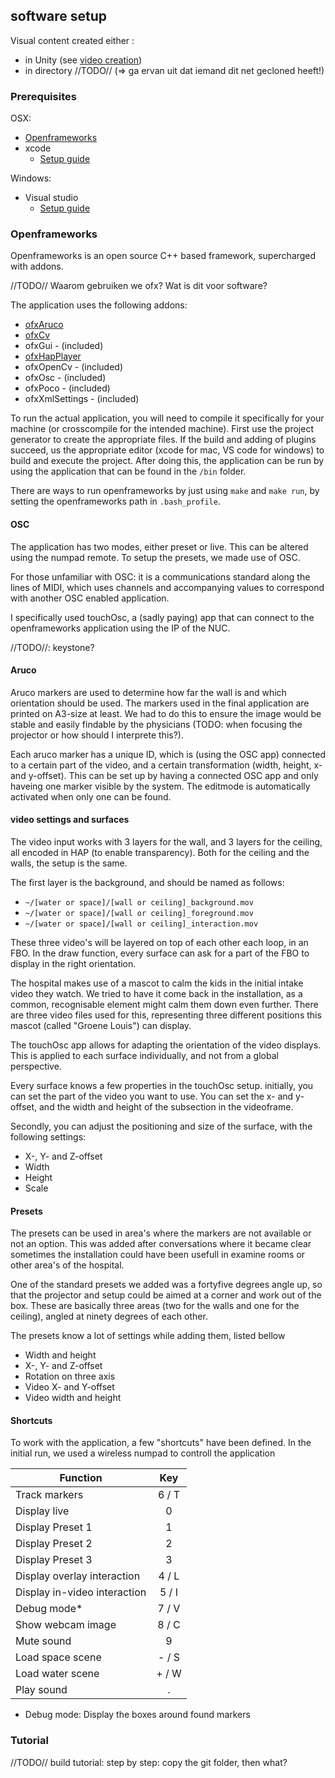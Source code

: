 ## software setup

Visual content created either :

- in Unity (see [video creation](software_video_creation.md))
- in directory //TODO// (=> ga ervan uit dat iemand dit net gecloned heeft!)

### Prerequisites 

OSX: 

* [Openframeworks](https://openframeworks.cc/download/)
* xcode
  *	 [Setup guide](https://openframeworks.cc/setup/xcode/) 

Windows: 

* Visual studio
  * [Setup guide](https://openframeworks.cc/setup/vs)


### Openframeworks

Openframeworks is an open source C++ based framework, supercharged with addons. 

//TODO// Waarom gebruiken we ofx? Wat is dit voor software?

The application uses the following addons:

* [ofxAruco](https://github.com/arturoc/ofxAruco)
* [ofxCv](https://github.com/kylemcdonald/ofxCv)
* ofxGui - (included)
* [ofxHapPlayer](https://github.com/bangnoise/ofxHapPlayer)
* ofxOpenCv - (included)
* ofxOsc - (included)
* ofxPoco - (included)
* ofxXmlSettings - (included)

To run the actual application, you will need to compile it specifically for your machine (or crosscompile for the intended machine). First use the project generator to create the appropriate files. If the build and adding of plugins succeed, us the appropriate editor (xcode for mac, VS code for windows) to build and execute the project. After doing this, the application can be run by using the application that can be found in the `/bin` folder. 

There are ways to run openframeworks by just using `make` and `make run`, by setting the openframeworks path in `.bash_profile`.

#### OSC

The application has two modes, either preset or live. This can be altered using the numpad remote. To setup the presets, we made use of OSC. 

For those unfamiliar with OSC: it is a communications standard along the lines of MIDI, which uses channels and accompanying values to correspond with another OSC enabled application. 

I specifically used touchOsc, a (sadly paying) app that can connect to the openframeworks application using the IP of the NUC. 

//TODO//: keystone?

#### Aruco

Aruco markers are used to determine how far the wall is and which orientation should be used. The markers used in the final application are printed on A3-size at least. We had to do this to ensure the image would be stable and easily findable by the physicians (TODO: when focusing the projector or how should I interprete this?). 

Each aruco marker has a unique ID, which is (using the OSC app) connected to a certain part of the video, and a certain transformation (width, height, x- and y-offset). This can be set up by having a connected OSC app and only haveing one marker visible by the system. The editmode is automatically activated when only one can be found.


#### video settings and surfaces

The video input works with 3 layers for the wall, and 3 layers for the ceiling, all encoded in HAP (to enable transparency). Both for the ceiling and the walls, the setup is the same.

The first layer is the background, and should be named as follows:

* `~/[water or space]/[wall or ceiling]_background.mov`
* `~/[water or space]/[wall or ceiling]_foreground.mov`
* `~/[water or space]/[wall or ceiling]_interaction.mov`

These three video's will be layered on top of each other each loop, in an FBO. In the draw function, every surface can ask for a part of the FBO to display in the right orientation.

The hospital makes use of a mascot to calm the kids in the initial intake video they watch. We tried to have it come back in the installation, as a common, recognisable element might calm them down even further. There are three video files used for this, representing three different positions this mascot (called "Groene Louis") can display. 

The touchOsc app allows for adapting the orientation of the video displays. This is applied to each surface individually, and not from a global perspective.

Every surface knows a few properties in the touchOsc setup. 
initially, you can set the part of the video you want to use. You can set the x- and y-offset, and the width and height of the subsection in the videoframe.

Secondly, you can adjust the positioning and size of the surface, with the following settings:

* X-, Y- and Z-offset
* Width
* Height
* Scale

#### Presets

The presets can be used in area's where the markers are not available or not an option. This was added after conversations where it became clear sometimes the installation could have been usefull in examine rooms or other area's of the hospital. 

One of the standard presets we added was a fortyfive degrees angle up, so that the projector and setup could be aimed at a corner and work out of the box. These are basically three areas (two for the walls and one for the ceiling), angled at ninety degrees of each other. 

The presets know a lot of settings while adding them, listed bellow

* Width and height
* X-, Y- and Z-offset
* Rotation on three axis
* Video X- and Y-offset
* Video width and height


#### Shortcuts

To work with the application, a few "shortcuts" have been defined. In the initial run, we used a wireless numpad to controll the application

| Function | Key |
| ------------- |:-------------:|
| Track markers | 6 / T |
| Display live | 0 | 
| Display Preset 1 | 1 |
| Display Preset 2 | 2 |
| Display Preset 3 | 3 |
| Display overlay interaction | 4 / L |
| Display in-video interaction | 5 / I |
| Debug mode* | 7 / V |
| Show webcam image | 8 / C |
| Mute sound | 9 |
| Load space scene | - / S |
| Load water scene | + / W |
| Play sound | . |



* Debug mode: Display the boxes around found markers

### Tutorial
//TODO// build tutorial: step by step: copy the git folder, then what?